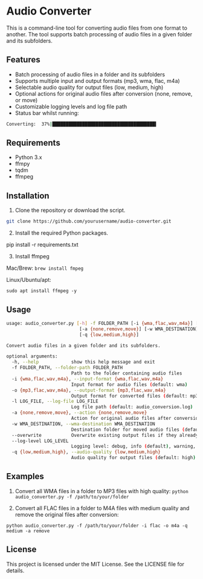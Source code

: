 # Audio Converter

This is a command-line tool for converting audio files from one format to another. The tool supports batch processing of audio files in a given folder and its subfolders.

## Features

- Batch processing of audio files in a folder and its subfolders
- Supports multiple input and output formats (mp3, wma, flac, m4a)
- Selectable audio quality for output files (low, medium, high)
- Optional actions for original audio files after conversion (none, remove, or move)
- Customizable logging levels and log file path
- Status bar whilst running:
```bash
Converting:  37%|██████████████████████████████████████▍                                                                  | 787/2153 [07:51<13:23,  1.70it/s]
```

## Requirements

- Python 3.x
- ffmpy
- tqdm
- ffmpeg

## Installation

1. Clone the repository or download the script.

```bash
git clone https://github.com/yourusername/audio-converter.git
```

2. Install the required Python packages.

pip install -r requirements.txt

3. Install ffmpeg

Mac/Brew:
`brew install fmpeg`

Linux/Ubuntu/apt:

`sudo apt install ffmpeg -y`

## Usage

```bash
usage: audio_converter.py [-h] -f FOLDER_PATH [-i {wma,flac,wav,m4a}] [-o {mp3,flac,wav,m4a}] [-l LOG_FILE]
                           [-a {none,remove,move}] [-w WMA_DESTINATION] [--overwrite] [--log-level LOG_LEVEL]
                           [-q {low,medium,high}]

Convert audio files in a given folder and its subfolders.

optional arguments:
  -h, --help            show this help message and exit
  -f FOLDER_PATH, --folder-path FOLDER_PATH
                        Path to the folder containing audio files
  -i {wma,flac,wav,m4a}, --input-format {wma,flac,wav,m4a}
                        Input format for audio files (default: wma)
  -o {mp3,flac,wav,m4a}, --output-format {mp3,flac,wav,m4a}
                        Output format for converted files (default: mp3)
  -l LOG_FILE, --log-file LOG_FILE
                        Log file path (default: audio_conversion.log)
  -a {none,remove,move}, --action {none,remove,move}
                        Action for original audio files after conversion: none (default), remove, or move
  -w WMA_DESTINATION, --wma-destination WMA_DESTINATION
                        Destination folder for moved audio files (default: audio_backup)
  --overwrite           Overwrite existing output files if they already exist
  --log-level LOG_LEVEL
                        Logging level: debug, info (default), warning, error, or critical
  -q {low,medium,high}, --audio-quality {low,medium,high}
                        Audio quality for output files (default: high)
```

## Examples

1. Convert all WMA files in a folder to MP3 files with high quality:
`python audio_converter.py -f /path/to/your/folder`

2. Convert all FLAC files in a folder to M4A files with medium quality and remove the original files after conversion:

`python audio_converter.py -f /path/to/your/folder -i flac -o m4a -q medium -a remove`

## License

This project is licensed under the MIT License. See the LICENSE file for details.
